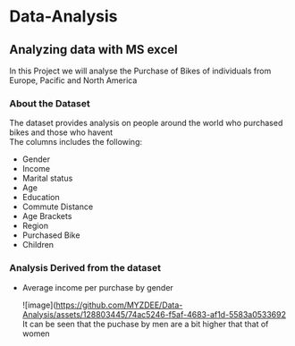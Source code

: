 # Data-Analysis
## Analyzing data with MS excel 
In this Project we will analyse the Purchase of Bikes of individuals from Europe, Pacific and North America
### About the Dataset
 The dataset provides analysis on people around the world who purchased bikes and 
 those who havent  
 The columns includes the following:
 - Gender
 - Income
 - Marital status
 - Age
 - Education
 - Commute Distance
 - Age Brackets
 - Region
 - Purchased Bike
 - Children<p>
### Analysis Derived from the dataset
- Average income per purchase by gender<p>
![image](https://github.com/MYZDEE/Data-Analysis/assets/128803445/74ac5246-f5af-4683-af1d-5583a0533692 It can be seen that the puchase by men  are a bit higher that that of women
